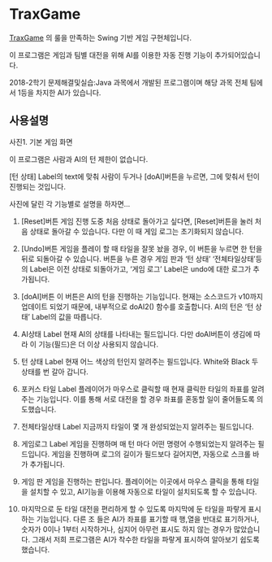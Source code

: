 # TraxGame

[TraxGame](http://www.traxgame.com/) 의 룰을 만족하는 Swing 기반 게임 구현체입니다.

이 프로그램은 게임과 팀별 대전을 위해 AI를 이용한 자동 진행 기능이 추가되어있습니다.

2018-2학기 문제해결및실습:Java 과목에서 개발된 프로그램이며 해당 과목 전체 팀에서 1등을 차지한 AI가 있습니다.

사용설명
-------

사진1. 기본 게임 화면

이 프로그램은 사람과 AI의 턴 제한이 없습니다.

[턴 상태] Label의 text에 맞춰 사람이 두거나 [doAI]버튼을 누르면,
그에 맞춰서 턴이 진행되는 것입니다.

사진에 달린 각 기능별로 설명을 하자면...

1) [Reset]버튼
게임 진행 도중 처음 상태로 돌아가고 싶다면, [Reset]버튼을 눌러 처음 상태로 돌아갈 수 있습니다. 다만 이 때 게임 로그는 초기화되지 않습니다.

2) [Undo]버튼
게임을 플레이 할 때 타일을 잘못 놨을 경우, 이 버튼을 누르면 한 턴을 뒤로 되돌아갈 수 있습니다. 버튼을 누른 경우 게임 판과 ‘턴 상태’ ‘전체타일상태’등의 Label은 이전 상태로 되돌아가고, ‘게임 로그’ Label은 undo에 대한 로그가 추가됩니다. 

3) [doAI]버튼
이 버튼은 AI의 턴을 진행하는 기능입니다. 현재는 소스코드가 v10까지 업데이트 되었기 때문에, 내부적으로 doAI2() 함수를 호출합니다. AI의 턴은 ‘턴 상태’ Label의 값을 따릅니다.

4) AI상태 Label
현재 AI의 상태를 나타내는 필드입니다. 다만 doAI버튼이 생김에 따라 이 기능(필드)은 더 이상 사용되지 않습니다.

5) 턴 상태 Label
현재 어느 색상의 턴인지 알려주는 필드입니다. White와 Black 두 상태를 번 갈아 갑니다.

6) 포커스 타일 Label
플레이어가 마우스로 클릭할 때 현재 클릭한 타일의 좌표를 알려주는 기능입니다. 이를 통해 서로 대전을 할 경우 좌표를 혼동할 일이 줄어들도록 의도했습니다.

7) 전체타일상태 Label
지금까지 타일이 몇 개 완성되었는지 알려주는 필드입니다.

8) 게임로그 Label
게임을 진행하며 매 턴 마다 어떤 명령어 수행되었는지 알려주는 필드입니다. 게임을 진행하며 로그의 길이가 필드보다 길어지면, 자동으로 스크롤 바가 추가됩니다.

9) 게임 판
게임을 진행하는 판입니다. 플레이어는 이곳에서 마우스 클릭을 통해 타일을 설치할 수 있고, AI기능을 이용해 자동으로 타일이 설치되도록 할 수 있습니다.

10) 마지막으로 둔 타일
대전을 편리하게 할 수 있도록 마지막에 둔 타일을 파랗게 표시하는 기능입니다. 다른 조 들은 AI가 좌표를 표기할 때 행,열을 반대로 표기하거나, 숫자가 0이나 1부터 시작하거나, 심지어 아무런 표시도 하지 않는 경우가 많았습니다. 그래서 저희 프로그램은 AI가 착수한 타일을 파랗게 표시하여 알아보기 쉽도록 했습니다.
